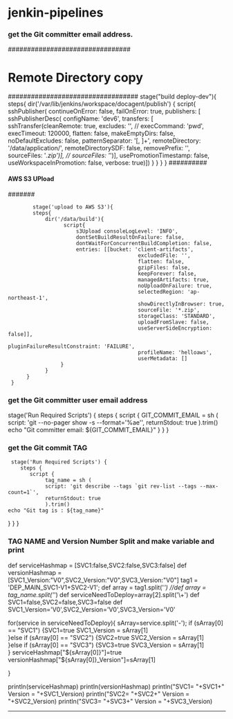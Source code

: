 # jenkin-pipelines
### get the Git committer email address.
################################
# Remote Directory copy
##################################
stage("build deploy-dev"){
         steps{
            dir('/var/lib/jenkins/workspace/docagent/publish') {
                script{
               sshPublisher(
                   continueOnError: false, failOnError: true,
                     publishers: [
                        sshPublisherDesc(
                            configName: 'dev6', 
                            transfers: [
                            sshTransfer(cleanRemote: true,
                            excludes: '',
                           // execCommand: 'pwd',
                            execTimeout: 120000,
                            flatten: false,
                            makeEmptyDirs: false,
                            noDefaultExcludes: false,
                            patternSeparator: '[, ]+',
                            remoteDirectory: '/data/application/',
                            remoteDirectorySDF: false,
                            removePrefix: '',
                            sourceFiles: '*.zip')],
                        //    sourceFiles: '*')],
                            usePromotionTimestamp: false,
                            useWorkspaceInPromotion: false,
                            verbose: true)]) 
                        }
                   }
                }
             } 
 ##########
 ####    AWS S3 UPload
 #######
 
            stage('upload to AWS S3'){
            steps{
                dir('/data/build'){
                      script{
                          s3Upload consoleLogLevel: 'INFO',
                          dontSetBuildResultOnFailure: false,
                          dontWaitForConcurrentBuildCompletion: false, 
                          entries: [[bucket: 'client-artifacts',
                                              excludedFile: '', 
                                              flatten: false, 
                                              gzipFiles: false, 
                                              keepForever: false, 
                                              managedArtifacts: true,  
                                              noUploadOnFailure: true,  
                                              selectedRegion: 'ap-northeast-1',
                                              showDirectlyInBrowser: true,
                                              sourceFile: '*.zip', 
                                              storageClass: 'STANDARD', 
                                              uploadFromSlave: false, 
                                              useServerSideEncryption: false]],
                                              pluginFailureResultConstraint: 'FAILURE',
                                              profileName: 'helloaws',
                                              userMetadata: []
                     }
                }
          }
     }

             



 ### get the Git committer user email address


stage('Run Required Scripts') {
        steps {
           script {
                GIT_COMMIT_EMAIL = sh (
                script: 'git --no-pager show -s --format=\'%ae\'',
                returnStdout: true
                ).trim()
    echo "Git committer email: ${GIT_COMMIT_EMAIL}"
}
            }
       }



 ### get the Git commit TAG

     stage('Run Required Scripts') {
        steps {
           script {
                tag_name = sh (
                script: 'git describe --tags `git rev-list --tags --max-count=1`',
                returnStdout: true
                ).trim()
    echo "Git tag is : ${tag_name}"
}
            }
       } 
 
 ### TAG NAME and Version Number Split and make variable and print
 
 
def serviceHashmap = [SVC1:false,SVC2:false,SVC3:false]
def versionHashmap = [SVC1_Version:"V0",SVC2_Version:"V0",SVC3_Version:"V0"]
tag1 = 'DEP_MAIN_SVC1-V1+SVC2-V1';
def array = tag1.split('_')
//def array = tag_name.split('_')
def serviceNeedToDeploy=array[2].split('\\+')
def SVC1=false,SVC2=false,SVC3=false
def SVC1_Version='V0',SVC2_Version='V0',SVC3_Version='V0'

for(service in serviceNeedToDeploy){
    sArray=service.split('-');
    if (sArray[0] == "SVC1") {SVC1=true
    SVC1_Version = sArray[1]    
    }else if (sArray[0] == "SVC2") {SVC2=true
    SVC2_Version = sArray[1]    
    }else if (sArray[0] == "SVC3") {SVC3=true
    SVC3_Version = sArray[1]    
    }
    serviceHashmap["${sArray[0]}"]=true
    versionHashmap["${sArray[0]}_Version"]=sArray[1]
    
    
}

println(serviceHashmap)
println(versionHashmap)
println("SVC1= "+SVC1+" Version = "+SVC1_Version)
println("SVC2= "+SVC2+" Version = "+SVC2_Version)
println("SVC3= "+SVC3+" Version = "+SVC3_Version)


_______________________________________________________________________

